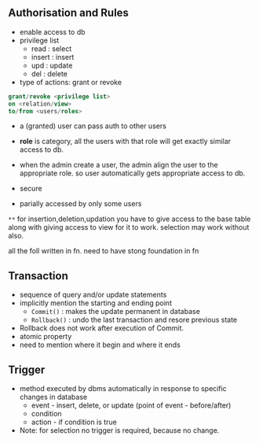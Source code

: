 ## Authorisation and Rules
- enable access to db
- privilege list
  - read : select
  - insert : insert
  - upd : update
  - del : delete
- type of actions: grant or revoke
```SQL
grant/revoke <privilege list>
on <relation/view>
to/from <users/roles>
```
- a (granted) user can pass auth to other users

- **role** is category, all the users with that role will get exactly similar access to db.
- when the admin create a user, the admin align the user to the appropriate role. so user automatically gets appropriate access to db.
- secure
- parially accessed by only some users

`**` for insertion,deletion,updation you have to give access to the base table along with giving access to view for it to work. selection may work without also.


all the foll written in fn. need to have stong foundation in fn
## Transaction
- sequence of query and/or update statements
- implicitly mention the starting and ending point
  - `Commit()` : makes the update permanent in database
  - `Rollback()` : undo the last transaction and resore previous state
- Rollback does not work after execution of Commit.
- atomic property
- need to mention where it begin and where it ends

## Trigger
- method executed by dbms automatically in response to specific changes in database
  - event - insert, delete, or update (point of event - before/after)
  - condition
  - action - if condition is true
- Note: for selection no trigger is required, because no change.
